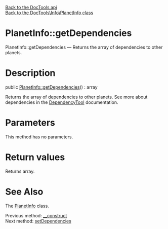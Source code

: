 [Back to the DocTools api](https://github.com/lingtalfi/DocTools/blob/master/doc/api/DocTools.md)<br>
[Back to the DocTools\Info\PlanetInfo class](https://github.com/lingtalfi/DocTools/blob/master/doc/api/DocTools/Info/PlanetInfo.md)


PlanetInfo::getDependencies
================



PlanetInfo::getDependencies — Returns the array of dependencies to other planets.




Description
================


public [PlanetInfo::getDependencies](https://github.com/lingtalfi/DocTools/blob/master/doc/api/DocTools/Info/PlanetInfo/getDependencies.md)() : array




Returns the array of dependencies to other planets.
See more about dependencies in the [DependencyTool](https://github.com/lingtalfi/UniverseTools/blob/master/doc/DependencyTool.md#getdependencylist) documentation.




Parameters
================

This method has no parameters.


Return values
================

Returns array.







See Also
================

The [PlanetInfo](https://github.com/lingtalfi/DocTools/blob/master/doc/api/DocTools/Info/PlanetInfo.md) class.

Previous method: [__construct](https://github.com/lingtalfi/DocTools/blob/master/doc/api/DocTools/Info/PlanetInfo/__construct.md)<br>Next method: [setDependencies](https://github.com/lingtalfi/DocTools/blob/master/doc/api/DocTools/Info/PlanetInfo/setDependencies.md)<br>

